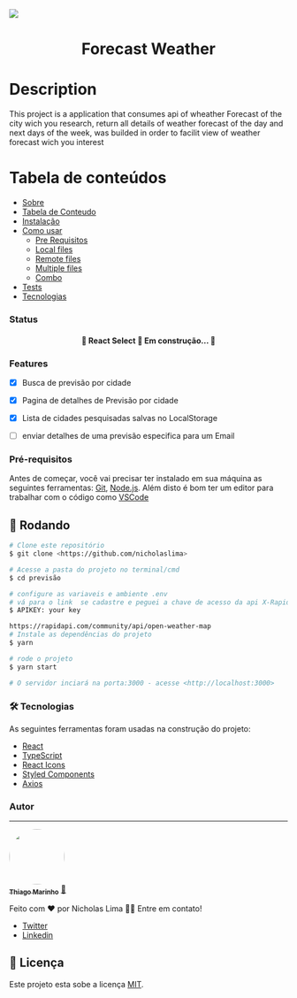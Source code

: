 
<img src="https://img.shields.io/static/v1?label=log&message=forecast weather&color=7159c1&style=for-the-badge&logo=ghost"/>
<h1 align="center">Forecast Weather</h1>

# Description

This project is a application that consumes api of wheather Forecast of the city wich you research, return all details of weather forecast of the day and next days of the week, was builded in order to facilit view of weather forecast wich you interest

Tabela de conteúdos
=================
<!--ts-->
   * [Sobre](#Sobre)
   * [Tabela de Conteudo](#tabela-de-conteudo)
   * [Instalação](#instalacao)
   * [Como usar](#como-usar)
      * [Pre Requisitos](#pre-requisitos)
      * [Local files](#local-files)
      * [Remote files](#remote-files)
      * [Multiple files](#multiple-files)
      * [Combo](#combo)
   * [Tests](#testes)
   * [Tecnologias](#tecnologias)
<!--te-->

<h3>Status</h3>
<h4 align="center"> 
	🚧  React Select 🚀 Em construção...  🚧
</h4>

 ### Features

- [x] Busca de previsão por cidade
- [x] Pagina de detalhes de Previsão por cidade
- [x] Lista de cidades pesquisadas salvas no LocalStorage
- [ ] enviar detalhes de uma previsão especifica para um Email




### Pré-requisitos

Antes de começar, você vai precisar ter instalado em sua máquina as seguintes ferramentas:
[Git](https://git-scm.com), [Node.js](https://nodejs.org/en/). 
Além disto é bom ter um editor para trabalhar com o código como [VSCode](https://code.visualstudio.com/)




## 🎲 Rodando 

```bash
# Clone este repositório
$ git clone <https://github.com/nicholaslima>

# Acesse a pasta do projeto no terminal/cmd
$ cd previsão

# configure as variaveis e ambiente .env
# vá para o link  se cadastre e peguei a chave de acesso da api X-RapidAPI-Key e cole no .env
$ APIKEY: your key

https://rapidapi.com/community/api/open-weather-map
# Instale as dependências do projeto
$ yarn 

# rode o projeto
$ yarn start

# O servidor inciará na porta:3000 - acesse <http://localhost:3000>

```  

 
### 🛠 Tecnologias

As seguintes ferramentas foram usadas na construção do projeto:

- [React](https://pt-br.reactjs.org/)
- [TypeScript](https://www.typescriptlang.org/)
- [React Icons](https://react-icons.github.io/react-icons/)
- [Styled Components](https://styled-components.com/)
- [Axios](https://www.npmjs.com/package/axios)


### Autor
---

<a href="https://blog.rocketseat.com.br/author/thiago/">
 <img style="border-radius: 50%;" src="https://avatars3.githubusercontent.com/u/380327?s=460&u=61b426b901b8fe02e12019b1fdb67bf0072d4f00&v=4" width="100px;" alt=""/>
 <br />
 <sub><b>Thiago Marinho</b></sub></a> <a href="https://blog.rocketseat.com.br/author/thiago//" title="Rocketseat">🚀</a>
 
 Feito com ❤️ por Nicholas Lima 👋🏽 Entre em contato!

- [Twitter](https://twitter.com/nichola58915429)
- [Linkedin](https://www.linkedin.com/in/nicholas-lima-a360311bb/)


## 📝 Licença

Este projeto esta sobe a licença [MIT](./LICENSE).
